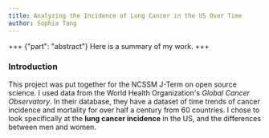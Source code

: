 ```yaml
---
title: Analyzing the Incidence of Lung Cancer in the US Over Time
author: Sophia Tang
---
```


+++ {"part": "abstract"}
Here is a summary of my work.
+++

### Introduction
This project was put together for the NCSSM J-Term on open source science. I used data from the World Health Organization's _Global Cancer Observatory_. In their database, they have a dataset of time trends of cancer incidence and mortality for over half a century from 60 countries. I chose to look specifically at the **lung cancer incidence** in the US, and the differences between men and women. 
